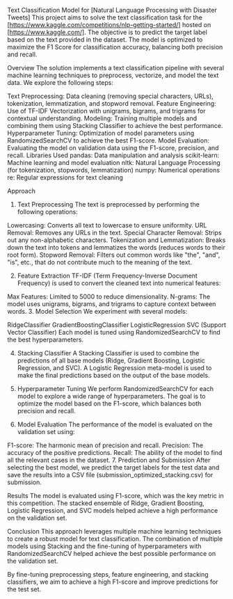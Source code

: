 Text Classification Model for [Natural Language Processing with Disaster Tweets]
This project aims to solve the text classification task for the [https://www.kaggle.com/competitions/nlp-getting-started/] hosted on [https://www.kaggle.com/]. The objective is to predict the target label based on the text provided in the dataset. The model is optimized to maximize the F1 Score for classification accuracy, balancing both precision and recall.

Overview
The solution implements a text classification pipeline with several machine learning techniques to preprocess, vectorize, and model the text data. We explore the following steps:

Text Preprocessing: Data cleaning (removing special characters, URLs), tokenization, lemmatization, and stopword removal.
Feature Engineering: Use of TF-IDF Vectorization with unigrams, bigrams, and trigrams for contextual understanding.
Modeling: Training multiple models and combining them using Stacking Classifier to achieve the best performance.
Hyperparameter Tuning: Optimization of model parameters using RandomizedSearchCV to achieve the best F1-score.
Model Evaluation: Evaluating the model on validation data using the F1-score, precision, and recall.
Libraries Used
pandas: Data manipulation and analysis
scikit-learn: Machine learning and model evaluation
nltk: Natural Language Processing (for tokenization, stopwords, lemmatization)
numpy: Numerical operations
re: Regular expressions for text cleaning

Approach
1. Text Preprocessing
The text is preprocessed by performing the following operations:

Lowercasing: Converts all text to lowercase to ensure uniformity.
URL Removal: Removes any URLs in the text.
Special Character Removal: Strips out any non-alphabetic characters.
Tokenization and Lemmatization: Breaks down the text into tokens and lemmatizes the words (reduces words to their root form).
Stopword Removal: Filters out common words like "the", "and", "is", etc., that do not contribute much to the meaning of the text.

2. Feature Extraction
TF-IDF (Term Frequency-Inverse Document Frequency) is used to convert the cleaned text into numerical features:

Max Features: Limited to 5000 to reduce dimensionality.
N-grams: The model uses unigrams, bigrams, and trigrams to capture context between words.
3. Model Selection
We experiment with several models:

RidgeClassifier
GradientBoostingClassifier
LogisticRegression
SVC (Support Vector Classifier)
Each model is tuned using RandomizedSearchCV to find the best hyperparameters.

4. Stacking Classifier
A Stacking Classifier is used to combine the predictions of all base models (Ridge, Gradient Boosting, Logistic Regression, and SVC). A Logistic Regression meta-model is used to make the final predictions based on the output of the base models.

5. Hyperparameter Tuning
We perform RandomizedSearchCV for each model to explore a wide range of hyperparameters.
The goal is to optimize the model based on the F1-score, which balances both precision and recall.

7. Model Evaluation
The performance of the model is evaluated on the validation set using:

F1-score: The harmonic mean of precision and recall.
Precision: The accuracy of the positive predictions.
Recall: The ability of the model to find all the relevant cases in the dataset.
7. Prediction and Submission
After selecting the best model, we predict the target labels for the test data and save the results into a CSV file (submission_optimized_stacking.csv) for submission.

Results
The model is evaluated using F1-score, which was the key metric in this competition. The stacked ensemble of Ridge, Gradient Boosting, Logistic Regression, and SVC models helped achieve a high performance on the validation set.

Conclusion
This approach leverages multiple machine learning techniques to create a robust model for text classification. The combination of multiple models using Stacking and the fine-tuning of hyperparameters with RandomizedSearchCV helped achieve the best possible performance on the validation set.

By fine-tuning preprocessing steps, feature engineering, and stacking classifiers, we aim to achieve a high F1-score and improve predictions for the test set.

